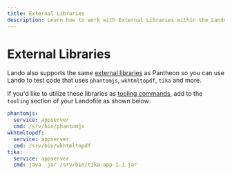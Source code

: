 ```yaml
---
title: External Libraries
description: Learn how to work with External Libraries within the Lando Pantheon recipe.
---
```


# External Libraries

Lando also supports the same [external libraries](https://docs.pantheon.io/external-libraries/) as Pantheon so you can use Lando to test code that uses `phantomjs`, `wkhtmltopdf`, `tika` and more.

If you'd like to utilize these libraries as [tooling commands](https://docs.lando.dev/core/v3/tooling.html), add to the `tooling` section of your Landofile as shown below:

```yaml
phantomjs:
  service: appserver
  cmd: /srv/bin/phantomjs
wkhtmltopdf:
  service: appserver
  cmd: /srv/bin/wkhtmltopdf
tika:
  service: appserver
  cmd: java -jar /srv/bin/tika-app-1.1.jar
```
